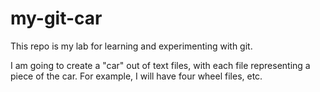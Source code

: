 my-git-car
==========

This repo is my lab for learning and experimenting with git.  

I am going to create a "car" out of text files, with each file representing a piece of the car.  For example, I will have four wheel files, etc.
